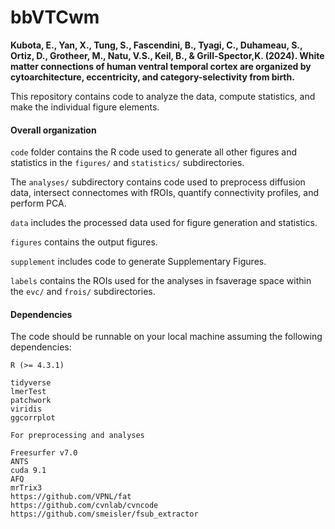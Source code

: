 # bbVTCwm

**Kubota, E., Yan, X., Tung, S., Fascendini, B., Tyagi, C., Duhameau, S., 
Ortiz, D., Grotheer, M., Natu, V.S., Keil, B., & Grill-Spector,K. (2024).
White matter connections of human ventral temporal cortex are 
organized by cytoarchitecture, eccentricity, and category-selectivity from birth.**


This repository contains code to analyze the data, compute statistics, and make the individual figure elements. 

#### Overall organization 
`code` folder contains the R code used to generate all other figures and statistics in the `figures/` and `statistics/` subdirectories. 

The `analyses/` subdirectory contains code used to preprocess diffusion data, intersect connectomes with fROIs, quantify connectivity profiles, and perform PCA.

`data` includes the processed data used for figure generation and statistics.

`figures` contains the output figures. 

`supplement` includes code to generate Supplementary Figures. 

`labels` contains the ROIs used for the analyses in fsaverage space within the `evc/` and `frois/` subdirectories.

#### Dependencies
The code should be runnable on your local machine assuming the following dependencies:

```
R (>= 4.3.1)

tidyverse
lmerTest
patchwork
viridis 
ggcorrplot

```

```
For preprocessing and analyses

Freesurfer v7.0 
ANTS
cuda 9.1
AFQ
mrTrix3
https://github.com/VPNL/fat
https://github.com/cvnlab/cvncode
https://github.com/smeisler/fsub_extractor

```
